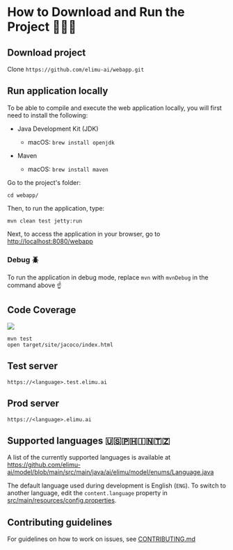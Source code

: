 # How to Download and Run the Project 👩🏽‍💻

## Download project

Clone `https://github.com/elimu-ai/webapp.git`

## Run application locally

To be able to compile and execute the web application locally, you will first need to install the following:

* Java Development Kit (JDK)

  * macOS: `brew install openjdk`

* Maven

  * macOS: `brew install maven`

Go to the project's folder:

    cd webapp/

Then, to run the application, type:
    
    mvn clean test jetty:run

Next, to access the application in your browser, go to [http://localhost:8080/webapp](http://localhost:8080/webapp)

### Debug 🪲

To run the application in debug mode, replace `mvn` with `mvnDebug` in the command above ☝️


## Code Coverage

[![](https://codecov.io/gh/elimu-ai/webapp/branch/main/graphs/tree.svg?token=T1F9OTQVOH)](https://codecov.io/gh/elimu-ai/webapp)

```
mvn test
open target/site/jacoco/index.html 
```


## Test server

    https://<language>.test.elimu.ai


## Prod server

    https://<language>.elimu.ai


## Supported languages 🇺🇸🇵🇭🇮🇳🇹🇿

A list of the currently supported languages is available at https://github.com/elimu-ai/model/blob/main/src/main/java/ai/elimu/model/enums/Language.java

The default language used during development is English (`ENG`). To switch to another language, edit the `content.language` property in [src/main/resources/config.properties](src/main/resources/config.properties).

## Contributing guidelines

For guidelines on how to work on issues, see [CONTRIBUTING.md](CONTRIBUTING.md)
